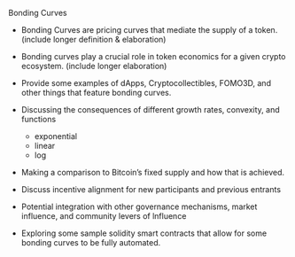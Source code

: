 Bonding Curves
- Bonding Curves are pricing curves that mediate the supply of a token. (include longer definition & elaboration)

- Bonding curves play a crucial role in token economics for a given crypto ecosystem. (include longer elaboration)

- Provide some examples of dApps, Cryptocollectibles, FOMO3D, and other things that feature bonding curves.

- Discussing the consequences of different growth rates, convexity, and functions
     - exponential
     - linear
     - log
- Making a comparison to Bitcoin’s fixed supply and how that is achieved.
- Discuss incentive alignment for new participants and previous entrants
- Potential integration with other governance mechanisms, market influence, and community levers of lnfluence
- Exploring some sample solidity smart contracts that allow for some bonding curves to be fully automated.
